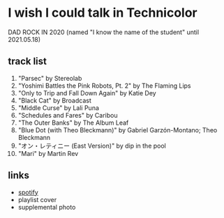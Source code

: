 # I wish I could talk in Technicolor

DAD ROCK IN 2020 (named &quot;I know the name of the student&quot; until 2021.05.18)

## track list

1. "Parsec" by Stereolab
2. "Yoshimi Battles the Pink Robots, Pt. 2" by The Flaming Lips
3. "Only to Trip and Fall Down Again" by Katie Dey
4. "Black Cat" by Broadcast
5. "Middle Curse" by Lali Puna
6. "Schedules and Fares" by Caribou
7. "The Outer Banks" by The Album Leaf
8. "Blue Dot (with Theo Bleckmann)" by Gabriel Garzón-Montano; Theo Bleckmann
9. "オン・レティニー (East Version)" by dip in the pool
10. "Mari" by Martin Rev

## links

- [spotify](https://open.spotify.com/playlist/79C9QKMBYYv2jWp2hHxuJ5)
- playlist cover
- supplemental photo
